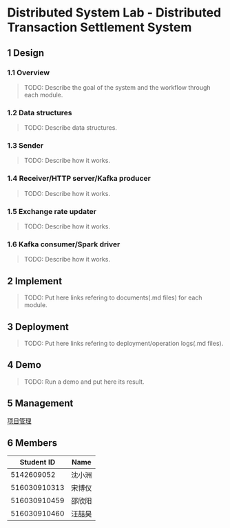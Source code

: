 # Distributed System Lab - Distributed Transaction Settlement System
## 1 Design
### 1.1 Overview

> TODO: Describe the goal of the system and the workflow through each module.

### 1.2 Data structures

> TODO: Describe data structures.

### 1.3 Sender

> TODO: Describe how it works.

### 1.4 Receiver/HTTP server/Kafka producer

> TODO: Describe how it works.

### 1.5 Exchange rate updater

> TODO: Describe how it works.

### 1.6 Kafka consumer/Spark driver

> TODO: Describe how it works.

## 2 Implement

> TODO: Put here links refering to documents(.md files) for each module.

## 3 Deployment

> TODO: Put here links refering to deployment/operation logs(.md files).

## 4 Demo

> TODO: Run a demo and put here its result.

## 5 Management

[项目管理](./doc/management.md)

## 6 Members
| Student ID   | Name   |
| ------------ | ------ |
| 5142609052   | 沈小洲 |
| 516030910313 | 宋博仪 |
| 516030910459 | 邵欣阳 |
| 516030910460 | 汪喆昊 |
